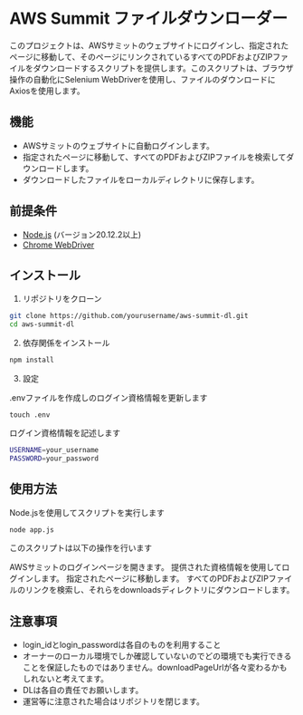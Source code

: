 # AWS Summit ファイルダウンローダー

このプロジェクトは、AWSサミットのウェブサイトにログインし、指定されたページに移動して、そのページにリンクされているすべてのPDFおよびZIPファイルをダウンロードするスクリプトを提供します。このスクリプトは、ブラウザ操作の自動化にSelenium WebDriverを使用し、ファイルのダウンロードにAxiosを使用します。

## 機能

- AWSサミットのウェブサイトに自動ログインします。
- 指定されたページに移動して、すべてのPDFおよびZIPファイルを検索してダウンロードします。
- ダウンロードしたファイルをローカルディレクトリに保存します。

## 前提条件

- [Node.js](https://nodejs.org/) (バージョン20.12.2以上)
- [Chrome WebDriver](https://sites.google.com/a/chromium.org/chromedriver/downloads)

## インストール

1. リポジトリをクローン
```bash
git clone https://github.com/yourusername/aws-summit-dl.git
cd aws-summit-dl
```
2. 依存関係をインストール
```bash
npm install
```
3. 設定

.envファイルを作成しのログイン資格情報を更新します
```
touch .env
```
ログイン資格情報を記述します
```bash
USERNAME=your_username
PASSWORD=your_password
```
## 使用方法
Node.jsを使用してスクリプトを実行します
```bash
node app.js
```
このスクリプトは以下の操作を行います

AWSサミットのログインページを開きます。
提供された資格情報を使用してログインします。
指定されたページに移動します。
すべてのPDFおよびZIPファイルのリンクを検索し、それらをdownloadsディレクトリにダウンロードします。

## 注意事項
- login_idとlogin_passwordは各自のものを利用すること
- オーナーのローカル環境でしか確認していないのでどの環境でも実行できることを保証したものではありません。downloadPageUrlが各々変わるかもしれないと考えてます。
- DLは各自の責任でお願いします。
- 運営等に注意された場合はリポジトリを閉じます。
